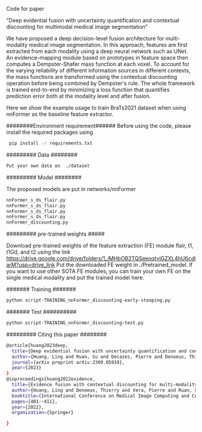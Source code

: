 Code for paper 

"Deep evidential fusion with uncertainty quantification and contextual discounting for multimodal medical image segmentation"


We have proposed a deep decision-level fusion architecture for multi-modality medical image segmentation. In this approach, features are first extracted from each modality using a deep neural network such as UNet. An evidence-mapping module based on prototypes in feature space then computes a Dempster-Shafer mass function at each voxel. To account for the varying reliability of different information sources in different contexts, the mass functions are transformed using the contextual discounting operation before being combined by Dempster's rule. The whole framework is trained end-to-end by minimizing a loss function that quantifies prediction error both at the modality level and after fusion.

Here we show the example usage to train BraTs2021 dataset when using nnFormer as the baseline feature extractor.

########Environment requirement######
Before using the code, please install the required packages using
```bash
 pip install -r requirements.txt
```

######### Data  ########
```bash
Put your own data on  ./dataset
```

######### Model  ########

The proposed models are put in networks/nnFormer
```bash
nnFormer_s_ds_flair.py
nnFormer_s_ds_flair.py
nnFormer_s_ds_flair.py
nnFormer_s_ds_flair.py
nnFormer_discounting.py
```


######### pre-trained weights #####

Download pre-trained weights of the feature extraction (FE) module flair, t1, t1Gd, and t2 using the link https://drive.google.com/drive/folders/1_iMHbOB2TQSeeoqtvjGZXL4hU6cdlarM?usp=drive_link
Put the downloaded FE weight in ./Pretrained_model.
If you want to use other SOTA FE modules, you can train your own FE on the single medical modality and put the trained model here. 

####### Training #######
```bash
python script-TRAINING_nnFormer_discounting-early-stooping.py
```

#######   Test  ##########
```bash
python script-TRAINING_nnFormer_discounting-test.py
```

######### Citing this paper ########
```bash
@article{huang2023deep,
  title={Deep evidential fusion with uncertainty quantification and contextual discounting for multimodal medical image segmentation},
  author={Huang, Ling and Ruan, Su and Decazes, Pierre and Denoeux, Thierry},
  journal={arXiv preprint arXiv:2309.05919},
  year={2023}
}
@inproceedings{huang2022evidence,
  title={Evidence fusion with contextual discounting for multi-modality medical image segmentation},
  author={Huang, Ling and Denoeux, Thierry and Vera, Pierre and Ruan, Su},
  booktitle={International Conference on Medical Image Computing and Computer-Assisted Intervention},
  pages={401--411},
  year={2022},
  organization={Springer}

}
```

